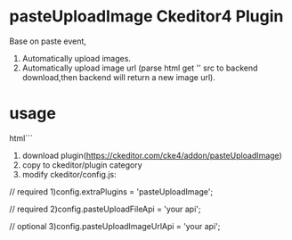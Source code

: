 # pasteUploadImage Ckeditor4 Plugin
Base on paste event,
1. Automatically upload images.
2. Automatically upload image url (parse html get '<img>' src to backend download,then backend will return a new image url).


# usage
html```
1. download plugin(https://ckeditor.com/cke4/addon/pasteUploadImage)
2. copy to ckeditor/plugin category
3. modify ckeditor/config.js:

  // required
  1)config.extraPlugins = 'pasteUploadImage';

  // required
  2)config.pasteUploadFileApi = 'your api';

  // optional
  3)config.pasteUploadImageUrlApi = 'your api';

```

